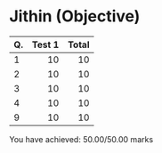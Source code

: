 Jithin (Objective)
==================
|Q. |Test 1|Total|
|:--|-----:|----:|
|1  |10    |10   |
|2  |10    |10   |
|3  |10    |10   |
|4  |10    |10   |
|9  |10    |10   |
You have achieved: 50.00/50.00 marks
